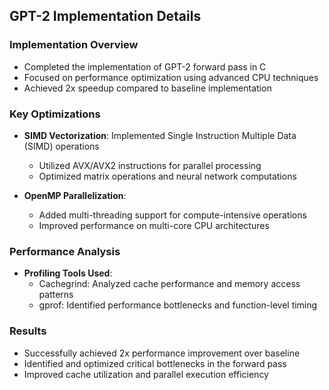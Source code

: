 ## GPT-2 Implementation Details

### Implementation Overview
- Completed the implementation of GPT-2 forward pass in C
- Focused on performance optimization using advanced CPU techniques
- Achieved 2x speedup compared to baseline implementation

### Key Optimizations
- **SIMD Vectorization**: Implemented Single Instruction Multiple Data (SIMD) operations
  - Utilized AVX/AVX2 instructions for parallel processing
  - Optimized matrix operations and neural network computations

- **OpenMP Parallelization**: 
  - Added multi-threading support for compute-intensive operations
  - Improved performance on multi-core CPU architectures

### Performance Analysis
- **Profiling Tools Used**:
  - Cachegrind: Analyzed cache performance and memory access patterns
  - gprof: Identified performance bottlenecks and function-level timing

### Results
- Successfully achieved 2x performance improvement over baseline
- Identified and optimized critical bottlenecks in the forward pass
- Improved cache utilization and parallel execution efficiency
